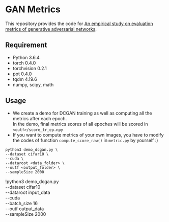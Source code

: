 # GAN Metrics

This repository provides the code for [An empirical study on evaluation metrics of generative adversarial networks](https://arxiv.org/abs/1806.07755).

Requirement
------

- Python 3.6.4
- torch 0.4.0
- torchvision 0.2.1
- pot 0.4.0
- tqdm 4.19.6
- numpy, scipy, math

Usage
------

- We create a demo for DCGAN training as well as computing all the metrics after each epoch.     
In the demo, final metrics scores of all epoches will be scored in `<outf>/score_tr_ep.npy`    
- If you want to compute metrics of your own images, you have to modify the codes of function `compute_score_raw()` in `metric.py` by yourself :)

```
python3 demo_dcgan.py \
--dataset cifar10 \
--cuda \
--dataroot <data_folder> \
--outf <output_folder> \
--sampleSize 2000
```
!python3 demo_dcgan.py \
--dataset cifar10 \
--dataroot input_data \
--cuda \
--batch_size 16 \
--outf output_data \
--sampleSize 2000

